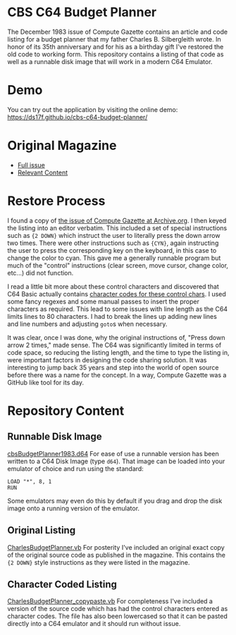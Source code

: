 # CBS C64 Budget Planner
The December 1983 issue of Compute Gazette contains an article and code listing for a budget planner that my father Charles B. Silbergleith wrote.  In honor of its 35th anniversary and for his as a birthday gift I've restored the old code to working form.  This repository contains a listing of that code as well as a runnable disk image that will work in a modern C64 Emulator.

# Demo
You can try out the application by visiting the online demo: https://ds17f.github.io/cbs-c64-budget-planner/

# Original Magazine
* [Full issue](Compute_Gazette_Issue_06_1983_Dec.pdf)
* [Relevant Content](Compute_Gazette_Issue_06_1983_Dec_Exceprt.pdf)

# Restore Process
I found a copy of [the issue of Compute Gazette at Archive.org](https://ia800604.us.archive.org/20/items/1983-12-computegazette/Compute_Gazette_Issue_06_1983_Dec.pdf).  I then keyed the listing into an editor verbatim.  This included a set of special instructions such as `{2 DOWN}` which instruct the user to literally press the down arrow two times.  There were other instructions such as `{CYN}`, again instructing the user to press the corresponding key on the keyboard, in this case to change the color to cyan.  This gave me a generally runnable program but much of the "control" instructions (clear screen, move cursor, change color, etc...) did not function.  

I read a little bit more about these control characters and discovered that C64 Basic actually contains [character codes for these control chars](https://www.c64-wiki.com/wiki/control_character).  I used some fancy regexes and some manual passes to insert the proper characters as required.  This lead to some issues with line length as the C64 limits lines to 80 characters.  I had to break the lines up adding new lines and line numbers and adjusting `goto`s when necessary.

It was clear, once I was done, why the original instructions of, "Press down arrow 2 times," made sense.  The C64 was significantly limited in terms of code space, so reducing the listing length, and the time to type the listing in, were important factors in designing the code sharing solution.  It was interesting to jump back 35 years and step into the world of open source before there was a name for the concept.  In a way, Compute Gazette was a GitHub like tool for its day.

# Repository Content
## Runnable Disk Image
[cbsBudgetPlanner1983.d64](cbsBudgetPlanner1983.d64)
For ease of use a runnable version has been written to a C64 Disk Image (type `d64`).  That image can be loaded into your emulator of choice and run using the standard: 
```
LOAD "*", 8, 1
RUN
```
Some emulators may even do this by default if you drag and drop the disk image onto a running version of the emulator.

## Original Listing
[CharlesBudgetPlanner.vb](CharlesBudgetPlanner.vb)
For posterity I've included an original exact copy of the original source code as published in the magazine.  This contains the `{2 DOWN}` style instructions as they were listed in the magazine.  

## Character Coded Listing
[CharlesBudgetPlanner_copypaste.vb](CharlesBudgetPlanner_copypaste.vb)
For completeness I've included a version of the source code which has had the control characters entered as character codes.  The file has also been lowercased so that it can be pasted directly into a C64 emulator and it should run without issue.

